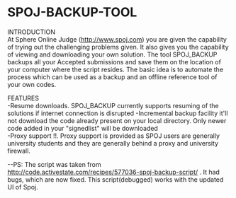 # SPOJ-BACKUP-TOOL
INTRODUCTION  
At Sphere Online Judge (http://www.spoj.com) you are given the capability of trying out the challenging problems given. It also gives you the capability of viewing and downloading your own solution.
The tool SPOJ_BACKUP backups all your Accepted submissions and save them on the location of your computer where the script resides.
The basic idea is to automate the process which can be used as a backup and an offline reference tool of your own codes.  

FEATURES  
-Resume downloads. SPOJ_BACKUP currently supports resuming of the solutions if internet connection is disrupted
-Incremental backup facility it'll not download the code already present on your local directory. Only newer code added in your "signedlist" will be downloaded  
-Proxy support !!. Proxy support is provided as SPOJ users are generally university students and they are generally behind a proxy and university firewall.  

--PS: The script was taken from http://code.activestate.com/recipes/577036-spoj-backup-script/ . It had bugs, which are now fixed. This script(debugged) works with the updated UI of Spoj.
